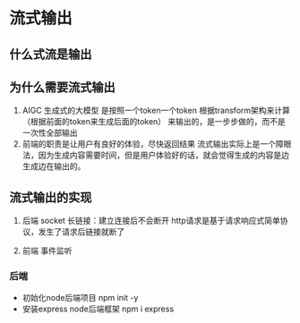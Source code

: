 # 流式输出

## 什么式流是输出


## 为什么需要流式输出
 1. AIGC 生成式的大模型 是按照一个token一个token 根据transform架构来计算（根据前面的token来生成后面的token） 来输出的，是一步步做的，而不是一次性全部输出
 2. 前端的职责是让用户有良好的体验，尽快返回结果
    流式输出实际上是一个障眼法，因为生成内容需要时间，但是用户体验好的话，就会觉得生成的内容是边生成边在输出的。

## 流式输出的实现
 1. 后端
    socket 长链接：建立连接后不会断开
    http请求是基于请求响应式简单协议，发生了请求后链接就断了

 2. 前端
    事件监听

### 后端
- 初始化node后端项目
    npm init -y
- 安装express node后端框架
    npm i express